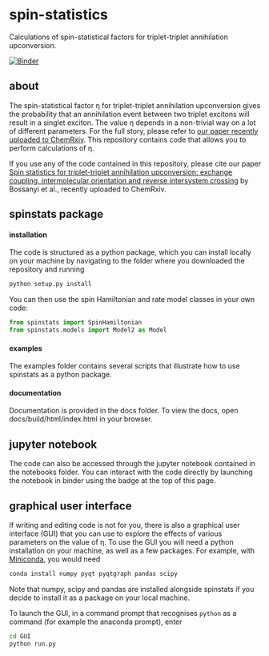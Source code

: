 # spin-statistics
Calculations of spin-statistical factors for triplet-triplet annihilation upconversion.

[![Binder](https://mybinder.org/badge_logo.svg)](https://mybinder.org/v2/gh/davidbossanyi/spin-statistics/0b72942209d8d2a895c619287da9095e50f39c33)

## about
The spin-statistical factor &eta; for triplet-triplet annihilation upconversion gives the probability that an annihilation event between two triplet excitons will result in a singlet exciton. The value &eta; depends in a non-trivial way on a lot of different parameters. For the full story, please refer to [our paper recently uploaded to ChemRxiv](https://chemrxiv.org/engage/chemrxiv/article-details/60dae5946bdaa41e623d4a33). This repository contains code that allows you to perform calculations of &eta;.

If you use any of the code contained in this repository, please cite our paper [Spin statistics for triplet-triplet annihilation upconversion: exchange coupling, intermolecular orientation and reverse intersystem crossing](https://chemrxiv.org/engage/chemrxiv/article-details/60dae5946bdaa41e623d4a33) by Bossanyi et al., recently uploaded to ChemRxiv.

## spinstats package
#### installation
The code is structured as a python package, which you can install locally on your machine by navigating to the folder where you downloaded the repository and running
```sh
python setup.py install
```
You can then use the spin Hamiltonian and rate model classes in your own code:
```python
from spinstats import SpinHamiltonian
from spinstats.models import Model2 as Model
```
#### examples
The examples folder contains several scripts that illustrate how to use spinstats as a python package.
#### documentation
Documentation is provided in the docs folder. To view the docs, open docs/build/html/index.html in your browser.

## jupyter notebook
The code can also be accessed through the jupyter notebook contained in the notebooks folder. You can interact with the code directly by launching the notebook in binder using the badge at the top of this page.

## graphical user interface
If writing and editing code is not for you, there is also a graphical user interface (GUI) that you can use to explore the effects of various parameters on the value of &eta;. To use the GUI you will need a python installation on your machine, as well as a few packages. For example, with [Miniconda](https://docs.conda.io/en/latest/miniconda.html), you would need
```sh
conda install numpy pyqt pyqtgraph pandas scipy
```
Note that numpy, scipy and pandas are installed alongside spinstats if you decide to install it as a package on your local machine.

To launch the GUI, in a command prompt that recognises `python` as a command (for example the anaconda prompt), enter
```sh
cd GUI
python run.py
```
